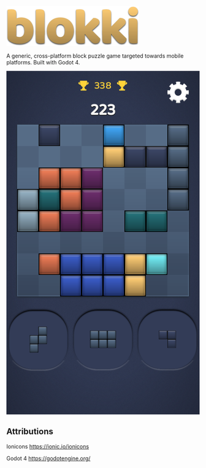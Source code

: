 ![alt text](ui/title.png?raw=true "blokki")

A generic, cross-platform block puzzle game targeted towards mobile platforms. Built with Godot 4.

![alt text](doc/screenshot_1.png?raw=true "Screenshot 1")

## Attributions

Ionicons https://ionic.io/ionicons

Godot 4 https://godotengine.org/
